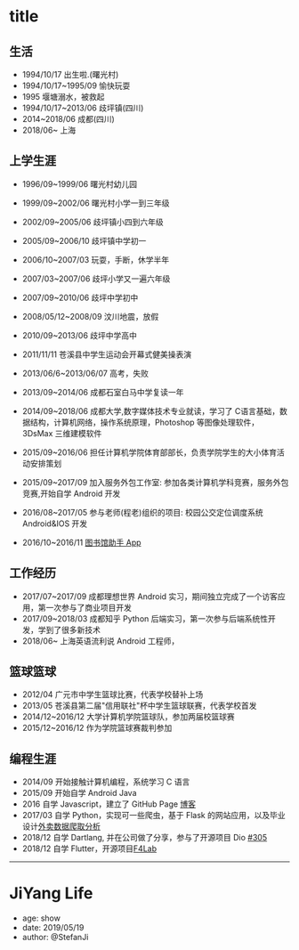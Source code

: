 # title

## 生活

* 1994/10/17 出生啦.(曙光村)
* 1994/10/17~1995/09 愉快玩耍
* 1995 堰塘溺水，被救起
* 1994/10/17~2013/06 歧坪镇(四川)
* 2014~2018/06 成都(四川)
* 2018/06~ 上海

## 上学生涯

* 1996/09~1999/06 曙光村幼儿园

* 1999/09~2002/06 曙光村小学一到三年级
* 2002/09~2005/06 歧坪镇小四到六年级
* 2005/09~2006/10 歧坪镇中学初一
* 2006/10~2007/03 玩耍，手断，休学半年
* 2007/03~2007/06 歧坪小学又一遍六年级
* 2007/09~2010/06 歧坪中学初中
* 2008/05/12~2008/09 汶川地震，放假
* 2010/09~2013/06 歧坪中学高中
* 2011/11/11 苍溪县中学生运动会开幕式健美操表演
* 2013/06/6~2013/06/07 高考，失败
* 2013/09~2014/06 成都石室白马中学复读一年
* 2014/09~2018/06 成都大学,数字媒体技术专业就读，学习了 C语言基础，数据结构，计算机网络，操作系统原理，Photoshop 等图像处理软件， 3DsMax 三维建模软件
* 2015/09~2016/06 担任计算机学院体育部部长，负责学院学生的大小体育活动安排策划
* 2015/09~2017/09 加入服务外包工作室: 参加各类计算机学科竞赛，服务外包竞赛,开始自学 Android 开发
* 2016/08~2017/05 参与老师(程老)组织的项目: 校园公交定位调度系统 Android&IOS 开发
* 2016/10~2016/11 [图书馆助手 App](https://stefanji.github.io/cdu-kits)

## 工作经历

* 2017/07~2017/09 成都理想世界 Android 实习，期间独立完成了一个访客应用，第一次参与了商业项目开发
* 2017/09~2018/03 成都知乎 Python 后端实习，第一次参与后端系统性开发，学到了很多新技术
* 2018/06~ 上海英语流利说 Android 工程师，

## 篮球篮球

* 2012/04 广元市中学生篮球比赛，代表学校替补上场 
* 2013/05 苍溪县第二届"信用联社"杯中学生篮球联赛，代表学校首发
* 2014/12~2016/12 大学计算机学院篮球队，参加两届校篮球赛
* 2015/12~2016/12 作为学院篮球赛裁判参加

## 编程生涯

* 2014/09 开始接触计算机编程，系统学习 C 语言
* 2015/09 开始自学 Android Java
* 2016 自学 Javascript，建立了 GitHub Page [博客](https://stefanji.github.io/about/)
* 2017/03 自学 Python，实现可一些爬虫，基于 Flask 的网站应用，以及毕业设计[外卖数据爬取分析](https://github.com/stefanJi/PythonWebCrawler)
* 2018/12 自学 Dartlang, 并在公司做了分享，参与了开源项目 Dio [#305](https://github.com/flutterchina/dio/pull/305)
* 2018/12 自学 Flutter，开源项目[F4Lab](https://github.com/stefanJi/Flutter4GitLab)

----

# JiYang Life

- age: show
- date: 2019/05/19
- author: @StefanJi
